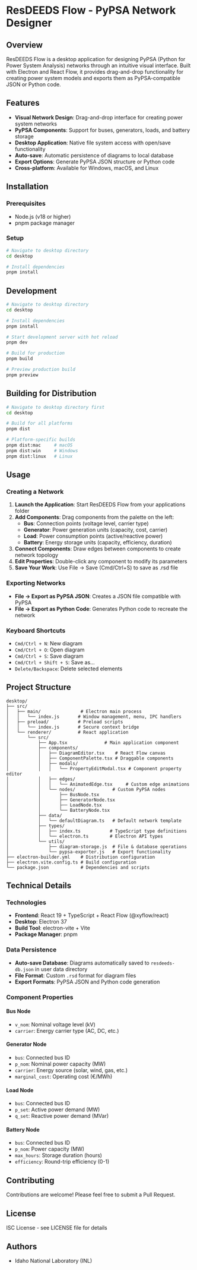 # ResDEEDS Flow - PyPSA Network Designer

## Overview

ResDEEDS Flow is a desktop application for designing PyPSA (Python for Power System Analysis) networks through an intuitive visual interface. Built with Electron and React Flow, it provides drag-and-drop functionality for creating power system models and exports them as PyPSA-compatible JSON or Python code.

## Features

- **Visual Network Design**: Drag-and-drop interface for creating power system networks
- **PyPSA Components**: Support for buses, generators, loads, and battery storage
- **Desktop Application**: Native file system access with open/save functionality
- **Auto-save**: Automatic persistence of diagrams to local database
- **Export Options**: Generate PyPSA JSON structure or Python code
- **Cross-platform**: Available for Windows, macOS, and Linux

## Installation

### Prerequisites
- Node.js (v18 or higher)
- pnpm package manager

### Setup
```bash
# Navigate to desktop directory
cd desktop

# Install dependencies
pnpm install
```

## Development

```bash
# Navigate to desktop directory
cd desktop

# Install dependencies
pnpm install

# Start development server with hot reload
pnpm dev

# Build for production
pnpm build

# Preview production build
pnpm preview
```

## Building for Distribution

```bash
# Navigate to desktop directory first
cd desktop

# Build for all platforms
pnpm dist

# Platform-specific builds
pnpm dist:mac     # macOS
pnpm dist:win     # Windows
pnpm dist:linux   # Linux
```

## Usage

### Creating a Network

1. **Launch the Application**: Start ResDEEDS Flow from your applications folder
2. **Add Components**: Drag components from the palette on the left:
   - **Bus**: Connection points (voltage level, carrier type)
   - **Generator**: Power generation units (capacity, cost, carrier)
   - **Load**: Power consumption points (active/reactive power)
   - **Battery**: Energy storage units (capacity, efficiency, duration)
3. **Connect Components**: Draw edges between components to create network topology
4. **Edit Properties**: Double-click any component to modify its parameters
5. **Save Your Work**: Use File → Save (Cmd/Ctrl+S) to save as .rsd file

### Exporting Networks

- **File → Export as PyPSA JSON**: Creates a JSON file compatible with PyPSA
- **File → Export as Python Code**: Generates Python code to recreate the network

### Keyboard Shortcuts

- `Cmd/Ctrl + N`: New diagram
- `Cmd/Ctrl + O`: Open diagram
- `Cmd/Ctrl + S`: Save diagram
- `Cmd/Ctrl + Shift + S`: Save as...
- `Delete/Backspace`: Delete selected elements

## Project Structure

```
desktop/
├── src/
│   ├── main/               # Electron main process
│   │   └── index.js       # Window management, menu, IPC handlers
│   ├── preload/           # Preload scripts
│   │   └── index.js       # Secure context bridge
│   └── renderer/          # React application
│       └── src/
│           ├── App.tsx              # Main application component
│           ├── components/          
│           │   ├── DiagramEditor.tsx    # React Flow canvas
│           │   ├── ComponentPalette.tsx # Draggable components
│           │   ├── modals/
│           │   │   └── PropertyEditModal.tsx # Component property editor
│           │   ├── edges/
│           │   │   └── AnimatedEdge.tsx     # Custom edge animations
│           │   └── nodes/              # Custom PyPSA nodes
│           │       ├── BusNode.tsx
│           │       ├── GeneratorNode.tsx
│           │       ├── LoadNode.tsx
│           │       └── BatteryNode.tsx
│           ├── data/
│           │   └── defaultDiagram.ts   # Default network template
│           ├── types/
│           │   ├── index.ts           # TypeScript type definitions
│           │   └── electron.ts        # Electron API types
│           └── utils/
│               ├── diagram-storage.js  # File & database operations
│               └── pypsa-exporter.js   # Export functionality
├── electron-builder.yml    # Distribution configuration
├── electron.vite.config.ts # Build configuration
└── package.json            # Dependencies and scripts
```

## Technical Details

### Technologies
- **Frontend**: React 19 + TypeScript + React Flow (@xyflow/react)
- **Desktop**: Electron 37
- **Build Tool**: electron-vite + Vite
- **Package Manager**: pnpm

### Data Persistence
- **Auto-save Database**: Diagrams automatically saved to `resdeeds-db.json` in user data directory
- **File Format**: Custom `.rsd` format for diagram files
- **Export Formats**: PyPSA JSON and Python code generation

### Component Properties

#### Bus Node
- `v_nom`: Nominal voltage level (kV)
- `carrier`: Energy carrier type (AC, DC, etc.)

#### Generator Node
- `bus`: Connected bus ID
- `p_nom`: Nominal power capacity (MW)
- `carrier`: Energy source (solar, wind, gas, etc.)
- `marginal_cost`: Operating cost (€/MWh)

#### Load Node
- `bus`: Connected bus ID
- `p_set`: Active power demand (MW)
- `q_set`: Reactive power demand (MVar)

#### Battery Node
- `bus`: Connected bus ID
- `p_nom`: Power capacity (MW)
- `max_hours`: Storage duration (hours)
- `efficiency`: Round-trip efficiency (0-1)

## Contributing

Contributions are welcome! Please feel free to submit a Pull Request.

## License

ISC License - see LICENSE file for details

## Authors

- Idaho National Laboratory (INL)
